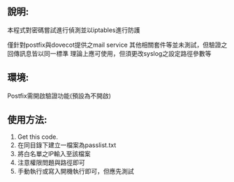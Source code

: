 說明:
-------
本程式對密碼嘗試進行偵測並以iptables進行防護

僅針對postfix與dovecot提供之mail service
其他相關套件等並未測試，但驗證之回傳訊息皆以同一標準
理論上應可使用，但須更改syslog之設定路徑參數等

環境:
-------
Postfix需開啟驗證功能(預設為不開啟)


使用方法:
-----------
1. Get this code.
2. 在同目錄下建立一檔案為passlist.txt
3. 將白名單之IP輸入至該檔案
4. 注意權限問題與路徑即可
5. 手動執行或寫入開機執行即可，但應先測試
